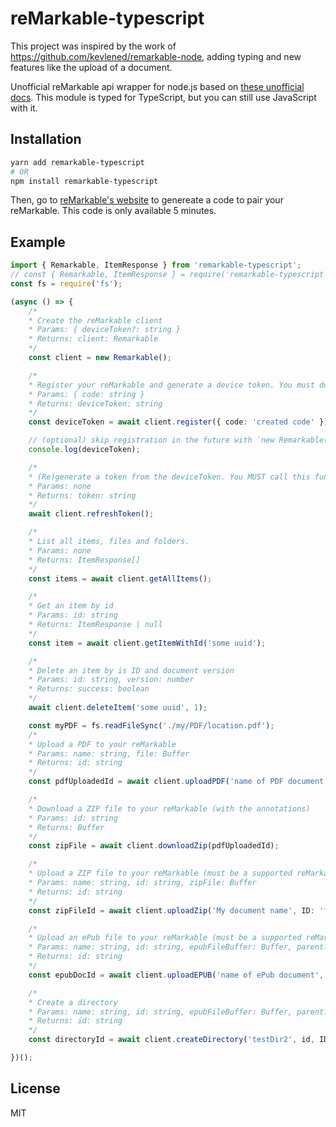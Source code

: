 # reMarkable-typescript

This project was inspired by the work of https://github.com/kevlened/remarkable-node, adding typing and new features like the upload of a document.

Unofficial reMarkable api wrapper for node.js based on [these unofficial docs](https://github.com/splitbrain/ReMarkableAPI/wiki).
This module is typed for TypeScript, but you can still use JavaScript with it.

## Installation

```bash
yarn add remarkable-typescript
# OR
npm install remarkable-typescript
```

Then, go to [reMarkable's website](https://my.remarkable.com/connect/remarkable) to genereate a code to pair your reMarkable. This code is only available 5 minutes.

## Example

```ts
import { Remarkable, ItemResponse } from 'remarkable-typescript';
// const { Remarkable, ItemResponse } = require('remarkable-typescript');
const fs = require('fs');

(async () => {
    /*
    * Create the reMarkable client
    * Params: { deviceToken?: string }
    * Returns: client: Remarkable
    */
    const client = new Remarkable();

    /*
    * Register your reMarkable and generate a device token. You must do this first to pair your device if you didn't specify a token. This may take a few seconds to complete. It seems that the deviceToken never expires.
    * Params: { code: string }
    * Returns: deviceToken: string
    */
    const deviceToken = await client.register({ code: 'created code' });

    // (optional) skip registration in the future with `new Remarkable({deviceToken})`
    console.log(deviceToken);

    /*
    * (Re)generate a token from the deviceToken. You MUST call this function after creating the client. This token, used to interact with storage, is different from the deviceToken. This function is automatically called in register(). This token expires.
    * Params: none
    * Returns: token: string
    */
    await client.refreshToken();

    /*
    * List all items, files and folders.
    * Params: none
    * Returns: ItemResponse[]
    */
    const items = await client.getAllItems();

    /*
    * Get an item by id
    * Params: id: string
    * Returns: ItemResponse | null
    */
    const item = await client.getItemWithId('some uuid');

    /*
    * Delete an item by is ID and document version
    * Params: id: string, version: number
    * Returns: success: boolean
    */
    await client.deleteItem('some uuid', 1);

    const myPDF = fs.readFileSync('./my/PDF/location.pdf');
    /*
    * Upload a PDF to your reMarkable
    * Params: name: string, file: Buffer
    * Returns: id: string
    */
    const pdfUploadedId = await client.uploadPDF('name of PDF document', ID: '181a124b-bbdf-4fdd-8310-64fa87bc9c7f', pdfFileBuffer, /*optional UUID of parent folder*/);

    /*
    * Download a ZIP file to your reMarkable (with the annotations)
    * Params: id: string
    * Returns: Buffer
    */
    const zipFile = await client.downloadZip(pdfUploadedId);

    /*
    * Upload a ZIP file to your reMarkable (must be a supported reMarkable format). You can generate the ID using uuidv4.
    * Params: name: string, id: string, zipFile: Buffer
    * Returns: id: string
    */
    const zipFileId = await client.uploadZip('My document name', ID: 'f831481c-7d2d-4776-922d-36e708d9d680', zipFile);

    /*
    * Upload an ePub file to your reMarkable (must be a supported reMarkable format). You can generate the ID using uuidv4 or v5. v5 will deterministically generate a uuid based on name and namespace .
    * Params: name: string, id: string, epubFileBuffer: Buffer, parent?: string
    * Returns: id: string
    */
    const epubDocId = await client.uploadEPUB('name of ePub document', ID: '181a124b-bbdf-4fdd-8310-64fa87bc9c7f', epubFileBuffer, /*optional UUID of parent folder*/);

    /*
    * Create a directory
    * Params: name: string, id: string, epubFileBuffer: Buffer, parent?: string
    * Returns: id: string
    */
    const directoryId = await client.createDirectory('testDir2', id, ID: '702ba145-0a78-4e19-9324-6f8fb3da3c1a', /*optional UUID of parent folder*/);

})();
```

## License

MIT
